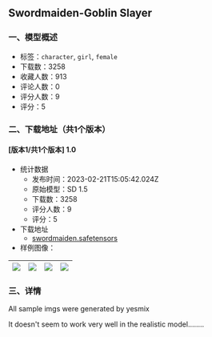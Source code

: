 ## Swordmaiden-Goblin Slayer
### 一、模型概述

- 标签：`character`, `girl`, `female`
- 下载数：3258
- 收藏人数：913
- 评论人数：0
- 评分人数：9
- 评分：5

### 二、下载地址（共1个版本）

#### [版本1/共1个版本] 1.0

- 统计数据
  - 发布时间：2023-02-21T15:05:42.024Z
  - 原始模型：SD 1.5
  - 下载数：3258
  - 评分人数：9
  - 评分：5
- 下载地址
  - [swordmaiden.safetensors](https://civitai.com/api/download/models/13514)
- 样例图像：

| <img src="https://image.civitai.com/xG1nkqKTMzGDvpLrqFT7WA/eff40173-ba57-4d07-48fc-b6f85b5a1b00/width=450/130762.jpeg" /> | <img src="https://image.civitai.com/xG1nkqKTMzGDvpLrqFT7WA/994596f9-5cf5-4b18-e707-f8a51095b500/width=450/130766.jpeg" /> | <img src="https://image.civitai.com/xG1nkqKTMzGDvpLrqFT7WA/42c08997-83c1-4499-3d52-041f12ac1a00/width=450/130765.jpeg" /> | <img src="https://image.civitai.com/xG1nkqKTMzGDvpLrqFT7WA/1fb0719f-40da-492d-fe0c-ba15faddf000/width=450/130764.jpeg" /> |
| ---- | ---- | ---- | ---- |


### 三、详情
<p>All sample imgs were generated by yesmix</p><p>It doesn't seem to work very well in the realistic model........</p>